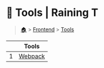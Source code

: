 # 🐀 Tools  | Raining T

> [🏠](/.) > [Frontend](/./frontend) > [Tools](/./frontend/tools)

<table><thead><tr><th></th><th>Tools</th></tr></thead><tbody><tr><td>1</td><td><a href=".//frontend/tools/webpack">Webpack</a></td></tr></tbody></table>

